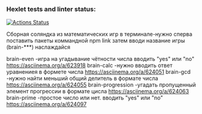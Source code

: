 ### Hexlet tests and linter status:
[![Actions Status](https://github.com/Astreytal987/frontend-project-44/actions/workflows/hexlet-check.yml/badge.svg)](https://github.com/Astreytal987/frontend-project-44/actions)


Сборная соляндка из математических игр в терминале-нужно сперва поставить пакеты коммандной
npm link
затем вводи название игры (brain-***)
наслаждайся 

brain-even -игра на угадывание чётности числа вводить "yes" или "no"
https://asciinema.org/a/623918
brain-calc -нужно вводить ответ уравнениея в формете числа
https://asciinema.org/a/624051
brain-gcd -нужно найти меньший общий делитель в формате числа
https://asciinema.org/a/624055
brain-progression -угадать пропущенный элемент прогрессии в формате цисла
https://asciinema.org/a/624063
brain-prime -простое число или нет. вводить "yes" или "no"
https://asciinema.org/a/624097